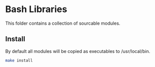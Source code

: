 # Bash Libraries
This folder contains a collection of sourcable modules.

## Install

By default all modules will be copied as executables to /usr/local/bin.

```bash
make install
```
